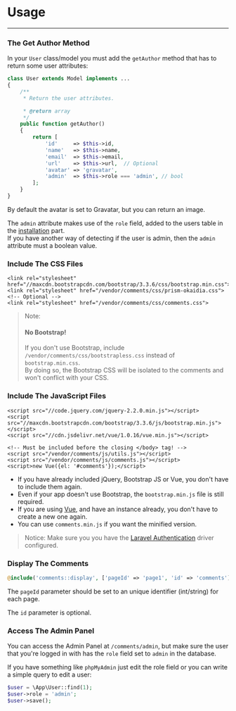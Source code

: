 # Usage

<hr>

### The Get Author Method

In your `User` class/model you must add the `getAuthor` method that has to return some user attributes: 

```php
class User extends Model implements ...
{
    /**
     * Return the user attributes.

     * @return array
     */
    public function getAuthor()
    {
        return [
            'id'     => $this->id,
            'name'   => $this->name,
            'email'  => $this->email,
            'url'    => $this->url,  // Optional
            'avatar' => 'gravatar',
            'admin'  => $this->role === 'admin', // bool
        ];
    }
}
```

By default the avatar is set to Gravatar, but you can return an image.

The `admin` attribute makes use of the `role` field, added to the users table in the [installation](#installation.md) part. <br> If you have another way of detecting if the user is admin, then the `admin` attribute must a boolean value.

### Include The CSS Files

```markup
<link rel="stylesheet" href="//maxcdn.bootstrapcdn.com/bootstrap/3.3.6/css/bootstrap.min.css">
<link rel="stylesheet" href="/vendor/comments/css/prism-okaidia.css"> <!-- Optional -->
<link rel="stylesheet" href="/vendor/comments/css/comments.css">
```

> Note: 
> #### No Bootstrap!
> If you don't use Bootstrap, include `/vendor/comments/css/bootstrapless.css` instead of `bootstrap.min.css`.<br>
> By doing so, the Bootstrap CSS will be isolated to the comments and won't conflict with your CSS.

<style>.callout-info p:first-child { display: none; }</style>

### Include The JavaScript Files

```markup
<script src="//code.jquery.com/jquery-2.2.0.min.js"></script>
<script src="//maxcdn.bootstrapcdn.com/bootstrap/3.3.6/js/bootstrap.min.js"></script>
<script src="//cdn.jsdelivr.net/vue/1.0.16/vue.min.js"></script>

<!-- Must be included before the closing </body> tag! -->
<script src="/vendor/comments/js/utils.js"></script> 
<script src="/vendor/comments/js/comments.js"></script>
<script>new Vue({el: '#comments'});</script>
```

- If you have already included jQuery, Bootstrap JS or Vue, you don't have to include them again.
- Even if your app doesn't use Bootstrap, the `bootstrap.min.js` file is still required. 
- If you are using [Vue](http://vuejs.org/), and have an instance already, you don't have to create a new one again.
- You can use `comments.min.js` if you want the minified version.

> Notice: 
> Make sure you you have the [Laravel Authentication](http://laravel.com/docs/5.1/authentication) driver configured.

### Display The Comments

```php
@include('comments::display', ['pageId' => 'page1', 'id' => 'comments'])
```

The `pageId` parameter should be set to an unique identifier (int/string) for each page. 

The `id` parameter is optional.

### Access The Admin Panel

You can access the Admin Panel at `/comments/admin`, but make sure the user that you're logged in with has the `role` field set to `admin` in the database.

If you have something like `phpMyAdmin` just edit the role field or you can write a simple query to edit a user:

```php
$user = \App\User::find(1);
$user->role = 'admin';
$user->save();
```
